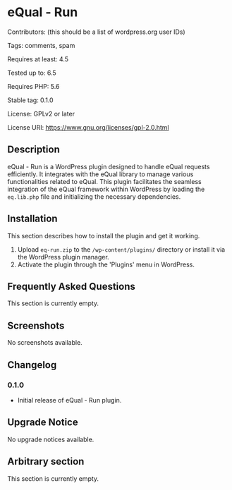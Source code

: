 # eQual - Run

Contributors: (this should be a list of wordpress.org user IDs)

Tags: comments, spam

Requires at least: 4.5

Tested up to: 6.5

Requires PHP: 5.6

Stable tag: 0.1.0

License: GPLv2 or later

License URI: https://www.gnu.org/licenses/gpl-2.0.html

## Description

eQual - Run is a WordPress plugin designed to handle eQual requests efficiently. It integrates with the eQual library to manage various functionalities related to eQual. This plugin facilitates the seamless integration of the eQual framework within WordPress by loading the `eq.lib.php` file and initializing the necessary dependencies.

## Installation

This section describes how to install the plugin and get it working.

1. Upload `eq-run.zip` to the `/wp-content/plugins/` directory or install it via the WordPress plugin manager.
2. Activate the plugin through the 'Plugins' menu in WordPress.

## Frequently Asked Questions

This section is currently empty.

## Screenshots

No screenshots available.

## Changelog

### 0.1.0
- Initial release of eQual - Run plugin.

## Upgrade Notice

No upgrade notices available.

## Arbitrary section

This section is currently empty.

